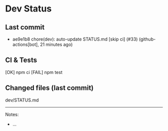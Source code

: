 # Dev Status

## Last commit
- ae9e1b8 chore(dev): auto-update STATUS.md [skip ci] (#33) (github-actions[bot], 21 minutes ago)
## CI & Tests
[OK] npm ci
[FAIL] npm test

## Changed files (last commit)
dev/STATUS.md

---
Notes:
- ...
